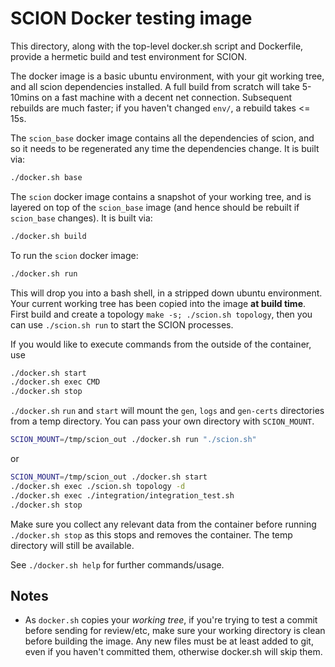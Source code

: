 # SCION Docker testing image

This directory, along with the top-level docker.sh script and Dockerfile, provide a hermetic build
and test environment for SCION.

The docker image is a basic ubuntu environment, with your git working tree, and all scion
dependencies installed. A full build from scratch will take 5-10mins on a fast machine with a
decent net connection. Subsequent rebuilds are much faster; if you haven't changed `env/`, a
rebuild takes <= 15s.

The `scion_base` docker image contains all the dependencies of scion, and so it needs to be
regenerated any time the dependencies change. It is built via:

```bash
./docker.sh base
```

The `scion` docker image contains a snapshot of your working tree, and is layered on top of the
`scion_base` image (and hence should be rebuilt if `scion_base` changes). It is built via:

```bash
./docker.sh build
```

To run the `scion` docker image:

```bash
./docker.sh run
```

This will drop you into a bash shell, in a stripped down ubuntu environment. Your current working
tree has been copied into the image **at build time**. First build and create a topology
`make -s; ./scion.sh topology`, then you can use `./scion.sh run` to start the SCION processes.

If you would like to execute commands from the outside of the container, use

```bash
./docker.sh start
./docker.sh exec CMD
./docker.sh stop
```

`./docker.sh` `run` and `start` will mount the `gen`, `logs` and `gen-certs` directories from a
temp directory. You can pass your own directory with `SCION_MOUNT`.

```bash
SCION_MOUNT=/tmp/scion_out ./docker.sh run "./scion.sh"
```

or

```bash
SCION_MOUNT=/tmp/scion_out ./docker.sh start
./docker.sh exec ./scion.sh topology -d
./docker.sh exec ./integration/integration_test.sh
./docker.sh stop
```

Make sure you collect any relevant data from the container before running `./docker.sh stop` as
this stops and removes the container. The temp directory will still be available.

See `./docker.sh help` for further commands/usage.

## Notes

- As `docker.sh` copies your _working tree_, if you're trying to test a commit before sending for
  review/etc, make sure your working directory is clean before building the image. Any new files
  must be at least added to git, even if you haven't committed them, otherwise docker.sh will skip
  them.
